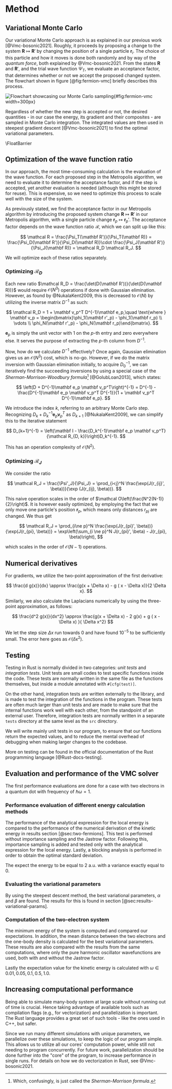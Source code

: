 # Method

## Variational Monte Carlo

Our variational Monte Carlo approach is as explained in our previous work [@Vmc-bosonic2021]. Roughly, it proceeds by proposing a change to the system $\mathbf R \mapsto \mathbf R'$ by changing the position of a single particle $\mathbf r_i$. The choice of this particle and how it moves is done both randomly and by way of the *quantum force*, both explained by @Vmc-bosonic2021. From the states $\mathbf R$ and $\mathbf R'$, and the trial wave function $\Psi_T$, we evaluate an acceptance factor, that determines whether or not we accept the proposed changed system. The flowchart shown in figure [@fig:fermion-vmc] briefly describes this process.

![Flowchart showcasing our Monte Carlo sampling](diagrams/fermion-vmc.png){#fig:fermion-vmc width=300px}

Regardless of whether the new step is accepted or not, the desired quantities - in our case the energy, its gradient and their composites - are sampled in Monte Carlo integration. The integrated values are then used in steepest gradient descent [@Vmc-bosonic2021] to find the optimal variational parameters.

\FloatBarrier

## Optimization of the wave function ratio

In our approach, the most time-consuming calculation is the evaluation of the wave function. For each proposed step in the Metropolis algorithm, we need to evaluate it to determine the acceptance factor, and if the step is accepted, yet another evaluation is needed (although this might be stored for reuse). This is expensive, so we need to optimize this process to scale well with the size of the system.

As previously stated, we find the acceptance factor in our Metropolis algorithm by introducing the proposed system change $\mathbf R \mapsto \mathbf R'$ in our Metropolis algorithm, with a single particle change $\mathbf r_p \mapsto \mathbf r_p'$. The acceptance factor depends on the wave function ratio $\mathcal R$, which we can split up like this:

$$ \mathcal R = \frac{\Psi_T(\mathbf R')}{\Psi_T(\mathbf R)} = \frac{\Psi_D(\mathbf R')}{\Psi_D(\mathbf R)}\cdot \frac{\Psi_J(\mathbf R')}{\Psi_J(\mathbf R)} = \mathcal R_D \mathcal R_J. $$

We will optimize each of these ratios separately.

### Optimizing $\mathcal R_D$

Each new ratio $\mathcal R_D = \frac{\det(D(\mathbf R'))}{\det(D(\mathbf R))}$ would require $\mathcal O(N^3)$ operations if done with Gaussian elimination. However, as found by @NukalaKent2009, this is decreased to $\mathcal O(N)$ by utilizing the inverse matrix $D^{-1}$ as such:

$$ \mathcal R_D = 1 + \mathbf v_p^T D^{-1}\mathbf e_p,\quad \text{where } \mathbf v_p = \begin{bmatrix}\phi_1(\mathbf r'_p) - \phi_1(\mathbf r_p) \\ \vdots \\ \phi_N(\mathbf r'_p) - \phi_N(\mathbf r_p)\end{bmatrix}. $$

$\mathbf e_p$ is simply the unit vector with $1$ on the $p$-th entry and zero everywhere else. It serves the purpose of extracting the $p$-th column from $D^{-1}$.

Now, how do we calculate $D^{-1}$ effectively? Once again, Gaussian elimination gives us an $\mathcal O(N^3)$ cost, which is no-go. However, if we do the matrix inversion with Gaussian elimination initially, to acquire $D_0^{-1}$, we can iteratively find the succeeding inversions by using a special case of the *Sherman-Morrison-Woodbury formula*[^smw] [@GolubLoan2013], which states:

$$ \left(D + D^{-1}\mathbf e_p \mathbf v_p^T\right)^{-1} = D^{-1} - \frac{D^{-1}\mathbf e_p \mathbf v_p^T D^{-1}}{1 + \mathbf v_p^T D^{-1}\mathbf e_p}. $$

We introduce the index $k$, referring to an arbitrary Monte Carlo step. Recognizing $D_k + D_k^{-1}\mathbf e_p \mathbf v_p^T$ as $D_{k+1}$ [@NukalaKent2009], we can simplify this to the iterative statement

$$ D_{k+1}^{-1} = \left(\mathbf I - \frac{D_k^{-1}\mathbf e_p \mathbf v_p^T}{\mathcal R_{D, k}}\right)D_k^{-1}. $$

This has an operation complexity of $\mathcal O(N^2)$.

[^smw]: Which, confusingly, is just called the *Sherman-Morrison formula*.

### Optimizing $\mathcal R_J$

We consider the ratio

$$ \mathcal R_J = \frac{\Psi'_J}{\Psi_J} = \prod_{i<j}^N \frac{\exp(J(r_{ij}', \beta))}{\exp (J(r_{ij}, \beta))}. $$

This naive operation scales in the order of $\mathcal O\left(\frac{N^2(N-1)}{2}\right)$. It is however easily optimized, by employing the fact that we only move one particle's position $\mathbf r_p$, which means only distances $r_{pj}$ are changed. We thus get

$$ \mathcal R_J = \prod_{i\ne p}^N \frac{\exp(J(r_{pi}', \beta))}{\exp(J(r_{pi}, \beta))} = \exp\left(\sum_{i \ne p}^N J(r_{pi}', \beta) - J(r_{pi}, \beta)\right), $$

which scales in the order of $\mathcal O(N-1)$ operations.


## Numerical derivatives

For gradients, we utilize the two-point approximation of the first derivative:

$$ \frac{d g(x)}{dx} \approx \frac{g(x + \Delta x) - g ( x - \Delta x)}{2 \Delta x}. $$

Similarly, we also calculate the Laplacians numerically by using the three-point approximation, as follows:

$$ \frac{d^2 g(x)}{dx^2} \approx \frac{g(x + \Delta x) - 2 g(x)  + g ( x - \Delta x) }{ \Delta x^2}  $$

We let the step size $\Delta x$ run towards $0$ and have found $10^{-5}$ to be sufficiently small. The error here goes as $\mathcal O(\delta x^2)$.

## Testing

Testing in Rust is normally divided in two categories: *unit tests* and *integration tests*. Unit tests are small codes to test specific functions inside the code. These tests are normally written in the same file as the functions themselves, but inside a module annotated with `#[cfg(test)]`.

On the other hand, integration tests are written externally to the library, and is made to test the integration of the functions in the program. These tests are often much larger than unit tests and are made to make sure that the internal functions work well with each other, from the standpoint of an external user. Therefore, integration tests are normally written in a separate `tests` directory at the same level as the `src` directory.

We will write mainly unit tests in our program, to ensure that our functions return the expected values, and to reduce the mental overhead of debugging when making larger changes to the codebase.

More on testing can be found in the official documentation of the Rust programming language [@Rust-docs-testing].

## Evaluation and performance of the VMC solver

The first performance evaluations are done for a case with two electrons in a quantum dot with frequency of $\hbar \omega = 1$.

###  Performance evaluation of different energy calculation methods

The performance of the analytical expression for the local energy is compared to the performance of the numerical derivation of the kinetic energy in results section [@sec:two-fermions]. This test is performed without importance sampling and the Jastrow factor. Following this, importance sampling is added and tested only with the analytical expression for the local energy. Lastly, a blocking analysis is performed in order to obtain the optimal standard deviation.

The expect the energy to be equal to $2$ a.u. with a variance exactly equal to $0$.

### Evaluating the variational parameters

By using the steepest descent method, the best variational parameters, $\alpha$ and $\beta$ are found. The results for this is found in section [@sec:results-variational-params].

### Computation of the two-electron system

The minimum energy of the system is computed and compared our expectations. In addition, the mean distance between the two electrons and the one-body density is calculated for the best variational parameters. These results are also compared with the results from the same computations, where only the pure harmonic oscillator wavefunctions are used, both with and without the Jastrow factor.

Lastly the expectation value for the kinetic energy is calculated with $\omega \in {0.01, 0.05, 0.1, 0.5, 1.0}$.

## Increasing computational performance 

Being able to simulate many-body system at large scale without running out of time is crucial. Hence taking advantage of available tools such as compilation flags (e.g., for vectorization) and parallelization is important. The Rust language provides a great set of such tools - like the ones used in C++, but safer.

Since we run many different simulations with unique parameters, we parallelize over these simulations, to keep the logic of our program simple. This allows us to utilize all our cores' computation power, while still not needing to program concurrently. For future work, parallelization should be done further into the "core" of the program, to increase performance in single runs. For details on how we do vectorization in Rust, see @Vmc-bosonic2021.
